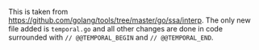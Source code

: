This is taken from https://github.com/golang/tools/tree/master/go/ssa/interp. The only new file added is `temporal.go`
and all other changes are done in code surrounded with `// @@TEMPORAL_BEGIN` and `// @@TEMPORAL_END`.